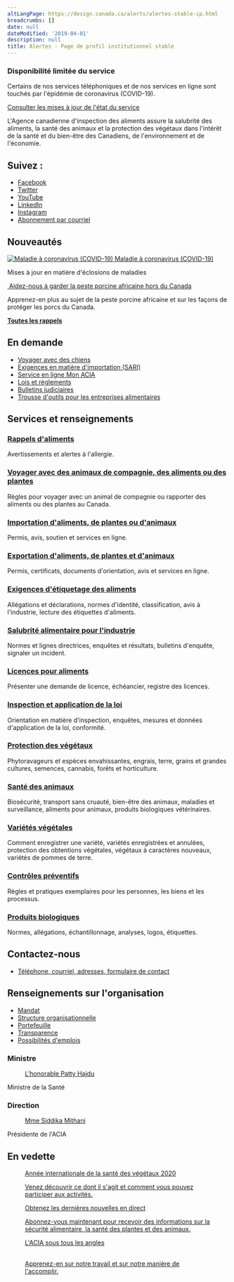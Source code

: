 ```yaml
---
altLangPage: https://design.canada.ca/alerts/alertes-stable-ip.html
breadcrumbs: []
date: null
dateModified: '2019-04-01'
description: null
title: Alertes - Page de profil institutionnel stable
---
```



<div class="row">
 <div class="col-md-12">
  <section class="alert alert-warning">
   <h3>
    Disponibilité limitée du service
   </h3>
   <p>
    Certains de nos services téléphoniques et de nos services en ligne sont touchés par l'épidémie de coronavirus
					(COVID-19).
   </p>
   <p>
    <a href="#">
     Consulter les mises à jour de l'état du service
    </a>
   </p>
  </section>
  <p>
   L'Agence canadienne d'inspection des aliments assure la salubrité des aliments, la santé des animaux et la protection
	des végétaux dans l'intérêt de la santé et du bien-être des Canadiens, de l'environnement et de l'économie.
  </p>
 </div>
</div>

<div class="col-xs-12 col-sm-5 pull-right">
 <div class="row">
  <div class="col-xs-12 col-md-auto pull-right">
   <section class="followus">
    <h2>
     Suivez :
    </h2>
    <ul>
     <li>
      <a class="facebook" href="https://www.facebook.com/ACIACanada">
       <span class="wb-inv">
        Facebook
       </span>
      </a>
     </li>
     <li>
      <a class="twitter" href="https://twitter.com/InspectionCanFR" rel="external">
       <span class="wb-inv">
        Twitter
       </span>
      </a>
     </li>
     <li>
      <a class="youtube" href="https://www.youtube.com/channel/UCP36FKXgcCspS6bi-USKC5A">
       <span class="wb-inv">
        YouTube
       </span>
      </a>
     </li>
     <li>
      <a class="linkedin" href="https://www.linkedin.com/company/canadian-food-inspection-agency" rel="external">
       <span class="wb-inv">
        LinkedIn
       </span>
      </a>
     </li>
     <li>
      <a class="instagram" href="https://www.instagram.com/acia_canada/" rel="external">
       <span class="wb-inv">
        Instagram
       </span>
      </a>
     </li>
     <li>
      <a class="email" href="/au-sujet-de-l-acia/salle-de-nouvelles/services-d-avis-par-courriel/fra/1481653931267/1481654078038" rel="external">
       <span class="wb-inv">
        Abonnement par courriel
       </span>
      </a>
     </li>
    </ul>
   </section>
  </div>
 </div>
</div>



<section>
 <h2>
  Nouveautés
 </h2>
 <div class="gc-nws row">
  <div class="col-md-8">
   <div class="row">
    <div class="col-md-6">
     <a href="https://www.canada.ca/fr/sante-publique/services/maladies/2019-nouveau-coronavirus.html">
      <img alt="Maladie à coronavirus (COVID-19)" class="img-responsive thumbnail" src="https://www.inspection.gc.ca/DAM/DAM-aboutcfia-sujetacia/STAGING/images-images/2019_cronavirus_360x203_1580237161056_fra.jpg"/>
      Maladie à coronavirus (COVID-19)
     </a>
     <p>
      Mises à jour en matière d'éclosions de maladies
     </p>
    </div>
    <div class="col-md-6">
     <a href="https://www.inspection.gc.ca/sante-des-animaux/animaux-terrestres/maladies/declaration-obligatoire/peste-porcine-africaine/fra/1306983245302/1306983373952">
      <img alt="" class="img-responsive thumbnail" src="https://www.inspection.gc.ca/DAM/DAM-aboutcfia-sujetacia/STAGING/images-images/cfia_homepage_latest_asf_360x203_1576097841529_fra.jpg"/>
      Aidez-nous à garder la peste porcine africaine hors du Canada
     </a>
     <p>
      Apprenez-en plus au sujet de la peste porcine africaine et sur les façons de protéger les porcs du Canada.
     </p>
    </div>
   </div>
  </div>
  <div class="wb-feeds limit-3 col-md-4">
   <ul class="feeds-cont list-unstyled lst-spcd">
    <div id="atom-feeds">
    </div>
   </ul>
   <p class="text-right">
    <strong>
     <a href="/avertissements/fra/1351519587174/1351519588221">
      Toutes les rappels
     </a>
    </strong>
   </p>
  </div>
 </div>
</section>

<div class="row">
 <div class="col-md-4 col-xs-12 pull-right">
  <section class="lnkbx">
   <h2>
    En demande
   </h2>
   <ul>
    <li>
     <a href="https://www.inspection.gc.ca/sante-des-animaux/animaux-terrestres/importation/politiques-pour-l-importation/animaux-vivants/importations-d-animaux-de-compagnie/chiens/fra/1331876172009/1331876307796">
      Voyager
								avec des chiens
     </a>
    </li>
    <li>
     <a href="https://www.inspection.gc.ca/importation-d-aliments-de-vegetaux-ou-d-animaux/importation-d-aliments/sari/fra/1300127512994/1326599324773">
      Exigences
								en matière d'importation (SARI)
     </a>
    </li>
    <li>
     <a href="https://www.inspection.gc.ca/au-sujet-de-l-acia/mon-acia/fra/1482204298243/1482204318353">
      Service en ligne Mon ACIA
     </a>
    </li>
    <li>
     <a href="https://www.inspection.gc.ca/au-sujet-de-l-acia/lois-et-reglements/fra/1299846777345/1299847442232">
      Lois et règlements
     </a>
    </li>
    <li>
     <a href="https://www.inspection.gc.ca/au-sujet-de-l-acia/salle-de-nouvelles/bulletins-judiciaires/fra/1298575869119/1299852705293">
      Bulletins
								judiciaires
     </a>
    </li>
    <li>
     <a href="https://www.inspection.gc.ca/salubrite-alimentaire-pour-l-industrie/trousse-d-outils-pour-les-entreprises-alimentaires/fra/1427299500843/1427299800380">
      Trousse
								d'outils pour les entreprises alimentaires
     </a>
    </li>
   </ul>
  </section>
 </div>
 <section class="gc-srvinfo col-md-8 pull-left">
  <h2>
   Services et renseignements
  </h2>
  <div class="wb-eqht row">
   <div class="col-md-6">
    <div>
     <h3>
      <a href="https://www.inspection.gc.ca/avertissements/fra/1351519587174/1351519588221">
       Rappels d'aliments
      </a>
     </h3>
     <p>
      Avertissements et alertes à l'allergie.
     </p>
    </div>
   </div>
   <div class="col-md-6">
    <div>
     <h3>
      <a href="https://www.inspection.gc.ca/voyager-avec-des-animaux-de-compagnie-des-aliments/fra/1573770102207/1573770205327">
       Voyager avec
									des animaux de compagnie, des aliments ou des plantes
      </a>
     </h3>
     <p>
      Règles pour voyager avec un animal de compagnie ou rapporter des aliments ou des plantes au Canada.
     </p>
    </div>
   </div>
   <div class="col-md-6">
    <div>
     <h3>
      <a href="https://www.inspection.gc.ca/importation-d-aliments-de-vegetaux-ou-d-animaux/fra/1573836795867/1573836899201">
       Importation
									d'aliments, de plantes ou d'animaux
      </a>
     </h3>
     <p>
      Permis, avis, soutien et services en ligne.
     </p>
    </div>
   </div>
   <div class="col-md-6">
    <div>
     <h3>
      <a href="https://www.inspection.gc.ca/exportation-d-aliments-de-plantes-et-d-animaux/fra/1574084250421/1574084285748">
       Exportation
									d'aliments, de plantes et d'animaux
      </a>
     </h3>
     <p>
      Permis, certificats, documents d'orientation, avis et services en ligne.
     </p>
    </div>
   </div>
   <div class="col-md-6">
    <div>
     <h3>
      <a href="https://www.inspection.gc.ca/exigences-en-matiere-d-etiquetage-des-aliments/fra/1574436698583/1574436791492">
       Exigences
									d'étiquetage des aliments
      </a>
     </h3>
     <p>
      Allégations et déclarations, normes d'identité, classification, avis à l'industrie, lecture des étiquettes
								d'aliments.
     </p>
    </div>
   </div>
   <div class="col-md-6">
    <div>
     <h3>
      <a href="https://www.inspection.gc.ca/fra/1526657042251/1526657042470">
       Salubrité alimentaire pour l'industrie
      </a>
     </h3>
     <p>
      Normes et lignes directrices, enquêtes et résultats, bulletins d'enquête, signaler un incident.
     </p>
    </div>
   </div>
   <div class="col-md-6">
    <div>
     <h3>
      <a href="https://www.inspection.gc.ca/licences-pour-aliments/fra/1523876882572/1523876882884">
       Licences pour aliments
      </a>
     </h3>
     <p>
      Présenter une demande de licence, échéancier, registre des licences.
     </p>
    </div>
   </div>
   <div class="col-md-6">
    <div>
     <h3>
      <a href="https://www.inspection.gc.ca/inspection-et-application-de-la-loi/fra/1546989036103/1546989075201">
       Inspection et application
									de la loi
      </a>
     </h3>
     <p>
      Orientation en matière d'inspection, enquêtes, mesures et données d'application de la loi, conformité.
     </p>
    </div>
   </div>
   <div class="col-md-6">
    <div>
     <h3>
      <a href="https://www.inspection.gc.ca/protection-des-vegetaux/fra/1299162629094/1299162708850">
       Protection des végétaux
      </a>
     </h3>
     <p>
      Phytoravageurs et espèces envahissantes, engrais, terre, grains et grandes cultures, semences, cannabis,
								forêts et horticulture.
     </p>
    </div>
   </div>
   <div class="col-md-6">
    <div>
     <h3>
      <a href="https://www.inspection.gc.ca/sante-des-animaux/fra/1299155513713/1299155693492">
       Santé des animaux
      </a>
     </h3>
     <p>
      Biosécurité, transport sans cruauté, bien-être des animaux, maladies et surveillance, aliments pour
								animaux, produits biologiques vétérinaires.
     </p>
    </div>
   </div>
   <div class="col-md-6">
    <div>
     <h3>
      <a href="https://www.inspection.gc.ca/varietes-vegetales/fra/1574194966495/1574194966823">
       Variétés végétales
      </a>
     </h3>
     <p>
      Comment enregistrer une variété, variétés enregistrées et annulées, protection des obtentions végétales,
								végétaux à caractères nouveaux, variétés de pommes de terre.
     </p>
    </div>
   </div>
   <div class="col-md-6">
    <div>
     <h3>
      <a href="https://www.inspection.gc.ca/controles-preventifs/fra/1526472289805/1526472290070">
       Contrôles préventifs
      </a>
     </h3>
     <p>
      Règles et pratiques exemplaires pour les personnes, les biens et les processus.
     </p>
    </div>
   </div>
   <div class="col-md-6">
    <div>
     <h3>
      <a href="https://www.inspection.gc.ca/produits-biologiques/fra/1526652186199/1526652186496">
       Produits biologiques
      </a>
     </h3>
     <p>
      Normes, allégations, échantillonnage, analyses, logos, étiquettes.
     </p>
    </div>
   </div>
  </div>
 </section>
 <div class="pull-right col-xs-12 col-md-4">
  <section class="lnkbx">
   <h2>
    Contactez-nous
   </h2>
   <ul>
    <li>
     <a href="https://www.inspection.gc.ca/au-sujet-de-l-acia/contactez-nous/fra/1546627816321/1546627838025">
      Téléphone, courriel, adresses,
								formulaire de contact
     </a>
    </li>
   </ul>
  </section>
 </div>
</div>

<div data-ajax-replace="/navi/fra/1575402056901">
</div>

<section class="gc-crprt">
 <h2>
  Renseignements sur l'organisation
 </h2>
 <div class="row">
  <div class="col-md-4">
   <ul>
    <li>
     <a href="https://www.inspection.gc.ca/au-sujet-de-l-acia/information-organisationnelle/mandat/fra/1299780188624/1319164463699">
      Mandat
     </a>
    </li>
    <li>
     <a href="https://www.inspection.gc.ca/au-sujet-de-l-acia/information-organisationnelle/fra/1323224617636/1323224814073">
      Structure
								organisationnelle
     </a>
    </li>
    <li>
     <a href="https://www.canada.ca/fr/sante-canada/organisation/portefeuille-sante.html">
      Portefeuille
     </a>
    </li>
    <li>
     <a href="https://www.inspection.gc.ca/au-sujet-de-l-acia/responsabilisation/fra/1299776530447/1299776743937">
      Transparence
     </a>
    </li>
    <li>
     <a href="https://www.inspection.gc.ca/au-sujet-de-l-acia/possibilites-d-emploi/fra/1299857348736/1299857657230">
      Possibilités
								d'emplois
     </a>
    </li>
   </ul>
  </div>
  <div class="col-md-8">
   <div class="wb-eqht row">
    <section class="col-md-4">
     <h3>
      Ministre
     </h3>
     <a href="https://www.canada.ca/fr/sante-canada/organisation/honorable-patricia-a-hajdu.html">
      <figure>
       <img alt="" class="img-responsive thumbnail" src="https://www.inspection.gc.ca/DAM/DAM-aboutcfia-sujetacia/STAGING/images-images/toc_corporate_info_minister_1576689271153_eng.jpg"/>
       <figcaption>
        L'honorable Patty Hajdu
       </figcaption>
      </figure>
     </a>
     <p class="mrgn-tp-sm">
      Ministre de la Santé
     </p>
    </section>
    <section class="col-md-4">
     <h3>
      Direction
     </h3>
     <a href="https://www.inspection.gc.ca/au-sujet-de-l-acia/information-organisationnelle/presidente/fra/1299775928429/1304355839169">
      <figure>
       <img alt="" class="img-responsive thumbnail" src="https://www.inspection.gc.ca/DAM/DAM-aboutcfia-sujetacia/STAGING/images-images/toc_corporate_info_management_1576689272091_eng.jpg"/>
       <figcaption>
        Mme Siddika Mithani
       </figcaption>
      </figure>
     </a>
     <p class="mrgn-tp-sm">
      Présidente de l'ACIA
     </p>
    </section>
    <section class="col-md-4">
    </section>
   </div>
  </div>
 </div>
</section>

<section class="gc-prtts">
 <h2>
  En vedette
 </h2>
 <div class="row">
  <div class="col-lg-4 col-md-6 mrgn-bttm-md wb-eqht">
   <a href="http://www.science.gc.ca/eic/site/063.nsf/fra/h_97930.html">
    <figure>
     <figcaption>
      Année internationale de la santé des végétaux 2020
     </figcaption>
     <img alt="" class="img-responsive thumbnail mrgn-bttm-sm" src="https://www.inspection.gc.ca/DAM/DAM-aboutcfia-sujetacia/STAGING/images-images/iyph_20200117_1579290189818_fra.jpg"/>
     <p>
      Venez découvrir ce dont il s'agit et comment vous pouvez participer aux activités.
     </p>
    </figure>
   </a>
  </div>
  <div class="col-lg-4 col-md-6 mrgn-bttm-md wb-eqht">
   <a href="https://www.youtube.com/c/Agencecanadiennedinspectiondesaliments">
    <figure>
     <figcaption>
      Obtenez les dernières nouvelles en direct
     </figcaption>
     <img alt="" class="img-responsive thumbnail mrgn-bttm-sm" src="https://www.inspection.gc.ca/DAM/DAM-aboutcfia-sujetacia/STAGING/images-images/youtube_channel_1581091792944_fra.jpg"/>
     <p>
      Abonnez-vous maintenant pour recevoir des informations sur la sécurité alimentaire, la santé des plantes et
								des animaux.
     </p>
    </figure>
   </a>
  </div>
  <div class="col-lg-4 col-md-6 mrgn-bttm-md wb-eqht">
   <a href="https://www.inspection.gc.ca/chroniques-360/fra/1528770452012/1528770503117">
    <figure>
     <figcaption>
      L'ACIA sous tous les angles
     </figcaption>
     <br/>
     <img alt="" class="img-responsive thumbnail mrgn-bttm-sm" src="https://www.inspection.gc.ca/DAM/DAM-aboutcfia-sujetacia/STAGING/images-images/cfia_homepage_feature_chronicle_360_360x203_1576091864539_fra.jpg"/>
     <p>
      Apprenez-en sur notre travail et sur notre manière de l'accomplir.
     </p>
    </figure>
   </a>
  </div>
 </div>
</section>


<div id="def-preFooter">
</div>



